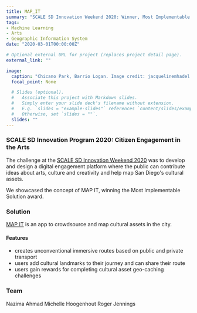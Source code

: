 ```yaml
---
title: MAP_IT
summary: "SCALE SD Innovation Weekend 2020: Winner, Most Implementable Solution"
tags:
- Machine Learning
- Arts
- Geographic Information System
date: "2020-03-01T00:00:00Z"

# Optional external URL for project (replaces project detail page).
external_link: ""

image:
  caption: "Chicano Park, Barrio Logan. Image credit: jacquelinemhadel.com"
  focal_point: None

  # Slides (optional).
  #   Associate this project with Markdown slides.
  #   Simply enter your slide deck's filename without extension.
  #   E.g. `slides = "example-slides"` references `content/slides/example-slides.md`.
  #   Otherwise, set `slides = ""`.
  slides: ""
---
```


### SCALE SD Innovation Program 2020: Citizen Engagement in the Arts
The challenge at the [SCALE SD Innovation Weekend 2020](https://www.scalesd.com/innovation-2020/) was to develop and
design a digital engagement platform where the public can contribute ideas about arts, culture and creativity and help map San Diego's cultural assets.

We showcased the concept of MAP IT, winning the Most Implementable Solution award.

### Solution
[MAP IT](https://docs.google.com/presentation/d/1vRzBhmSWf5Z9x0Nd5_pRhii4O1AQUa12k_24y1USsig/edit?usp=sharing) is an app to crowdsource and map cultural assets in the city.

#### Features
- creates unconventional immersive routes based on public and private transport
- users add cultural landmarks to their journey and can share their route
- users gain rewards for completing cultural asset geo-caching challenges


### Team
Nazima Ahmad
Michelle Hoogenhout
Roger Jennings
